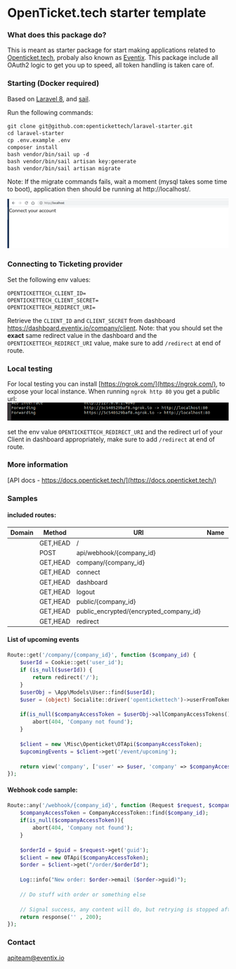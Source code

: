 # OpenTicket.tech starter template

### What does this package do?
This is meant as starter package for start making applications related to [Openticket.tech](https://www.openticket.tech/), probaly also known as [Eventix](https://eventix.io/).
This package include all OAuth2 logic to get you up to speed, all token handling is taken care of.

### Starting (Docker required)
Based on [Laravel 8](https://laravel.com/docs/8.x/readme), and [sail](https://laravel.com/docs/8.x/sail).

Run the following commands:
```
git clone git@github.com:opentickettech/laravel-starter.git
cd laravel-starter
cp .env.example .env
composer install
bash vendor/bin/sail up -d
bash vendor/bin/sail artisan key:generate
bash vendor/bin/sail artisan migrate
```
Note: If the migrate commands fails, wait a moment (mysql takes some time to boot), application then should be running at http://localhost/.

![running.png](running.png)

### Connecting to Ticketing provider
Set the following env values:
```
OPENTICKETTECH_CLIENT_ID=
OPENTICKETTECH_CLIENT_SECRET=
OPENTICKETTECH_REDIRECT_URI=
```
Retrieve the `CLIENT_ID` and `CLIENT_SECRET` from dashboard https://dashboard.eventix.io/company/client.
Note: that you should set the **exact** same redirect value in the dashboard and the `OPENTICKETTECH_REDIRECT_URI` value, make sure to add `/redirect` at end of route.

### Local testing
For local testing you can install [https://ngrok.com/](https://ngrok.com/), to expose your local instance. When running `ngrok http 80` 
you get a public url:
![ngrok_example.png](ngrok_example.png)

set the env value `OPENTICKETTECH_REDIRECT_URI` and the redirect url of your Client in dashboard appropriately, make sure to add `/redirect` at end of route. 

### More information
[API docs - https://docs.openticket.tech/](https://docs.openticket.tech/)


### Samples
#### included routes:

| Domain | Method                                 | URI                                     | Name | Action  | Middleware |
| --------|----------|-------------------------------|------|---------|------------|
|        | GET,HEAD | /                                       |      | Closure | web        |
|        | POST     | api/webhook/{company_id}                |      | Closure | api        |
|        | GET,HEAD | company/{company_id}                    |      | Closure | web        |
|        | GET,HEAD | connect                                 |      | Closure | web        |
|        | GET,HEAD | dashboard                               |      | Closure | web        |
|        | GET,HEAD | logout                                  |      | Closure | web        |
|        | GET,HEAD | public/{company_id}                     |      | Closure | web        |
|        | GET,HEAD | public_encrypted/{encrypted_company_id} |      | Closure | web        |
|        | GET,HEAD | redirect                                |      | Closure | web        |


#### List of upcoming events
```php
Route::get('/company/{company_id}', function ($company_id) {
    $userId = Cookie::get('user_id');
    if (is_null($userId)) {
        return redirect('/');
    }
    $userObj = \App\Models\User::find($userId);
    $user = (object) Socialite::driver('opentickettech')->userFromToken($userObj->companyAccessToken->access_token);

    if(is_null($companyAccessToken = $userObj->allCompanyAccessTokens()->find($company_id))){
        abort(404, 'Company not found');
    }

    $client = new \Misc\Openticket\OTApi($companyAccessToken);
    $upcomingEvents = $client->get('/event/upcoming');

    return view('company', ['user' => $user, 'company' => $companyAccessToken, 'upcoming_events' => $upcomingEvents]);
});
```

#### Webhook code sample:
```php
Route::any('/webhook/{company_id}', function (Request $request, $company_id) {
    $companyAccessToken = CompanyAccessToken::find($company_id);
    if(is_null($companyAccessToken)){
        abort(404, 'Company not found');
    }

    $orderId = $guid = $request->get('guid');
    $client = new OTApi($companyAccessToken);
    $order = $client->get("/order/$orderId");

    Log::info("New order: $order->email ($order->guid)");

    // Do stuff with order or something else

    // Signal success, any content will do, but retrying is stopped after status code 200
    return response('' , 200);
});

```


### Contact

apiteam@eventix.io
